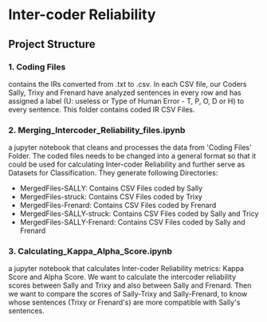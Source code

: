 # Inter-coder Reliability

## Project Structure

### 1. Coding Files
contains the IRs converted from .txt to .csv. In each CSV file, our Coders Sally, Trixy and Frenard have analyzed 
sentences in every row and has assigned a label (U: useless or Type of Human Error - T, P, O, D or H) to every sentence. This folder
contains coded IR CSV Files.

### 2. Merging_Intercoder_Reliability_files.ipynb
a jupyter notebook that cleans and processes the data from 'Coding Files' Folder. The coded files needs to be changed into a general 
format so that it could be used for calculating Inter-coder Reliability and further serve as Datasets for Classification.
They generate following Directories:
- MergedFiles-SALLY: Contains CSV Files coded by Sally
- MergedFiles-struck: Contains CSV Files coded by Trixy
- MergedFiles-Frenard: Contains CSV Files coded by Frenard
- MergedFiles-SALLY-struck: Contains CSV Files coded by Sally and Tricy
- MergedFiles-SALLY-Frenard: Contains CSV Files coded by Sally and Frenard

### 3. Calculating_Kappa_Alpha_Score.ipynb
a jupyter notebook that calculates Inter-coder Reliability metrics: Kappa Score and Alpha Score.
We want to calculate the intercoder reliability scores between Sally and Trixy and also between Sally and Frenard. Then we want to compare the scores of Sally-Trixy and Sally-Frenard, to know whose sentences (Trixy or Frenard's) are more compatible with Sally's sentences.
